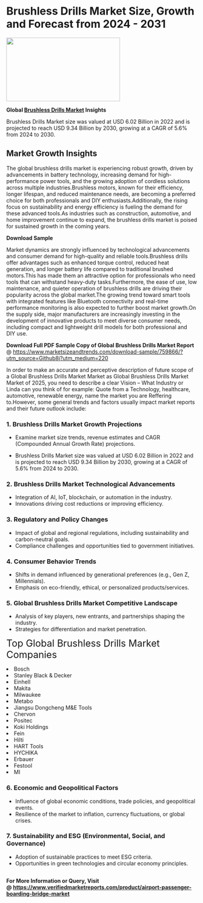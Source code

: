 <H1>Brushless Drills Market Size, Growth and Forecast from 2024 - 2031</H1><img class="aligncenter size-medium wp-image-584254" src="https://thirdeyenews.in/wp-content/uploads/2024/09/Global-Market-Research-300x168.jpeg" alt="" width="300" height="168" /><p><strong>Global&nbsp;<a href="https://www.marketsizeandtrends.com/download-sample/759866/?utm_source=Github8j?utm_medium=220">Brushless Drills Market</a> Insights</strong></p><p>Brushless Drills Market size was valued at USD 6.02 Billion in 2022 and is projected to reach USD 9.34 Billion by 2030, growing at a CAGR of 5.6% from 2024 to 2030.</p><p><h2>Market Growth Insights</h2> <p>The global brushless drills market is experiencing robust growth, driven by advancements in battery technology, increasing demand for high-performance power tools, and the growing adoption of cordless solutions across multiple industries.Brushless motors, known for their efficiency, longer lifespan, and reduced maintenance needs, are becoming a preferred choice for both professionals and DIY enthusiasts.Additionally, the rising focus on sustainability and energy efficiency is fueling the demand for these advanced tools.As industries such as construction, automotive, and home improvement continue to expand, the brushless drills market is poised for sustained growth in the coming years.</p> <p><strong>Download Sample</strong></p> <p>Market dynamics are strongly influenced by technological advancements and consumer demand for high-quality and reliable tools.Brushless drills offer advantages such as enhanced torque control, reduced heat generation, and longer battery life compared to traditional brushed motors.This has made them an attractive option for professionals who need tools that can withstand heavy-duty tasks.Furthermore, the ease of use, low maintenance, and quieter operation of brushless drills are driving their popularity across the global market.The growing trend toward smart tools with integrated features like Bluetooth connectivity and real-time performance monitoring is also expected to further boost market growth.On the supply side, major manufacturers are increasingly investing in the development of innovative products to meet diverse consumer needs, including compact and lightweight drill models for both professional and DIY use.<p><span class=""><strong>Download Full PDF Sample Copy of Global Brushless Drills Market Report</strong> @ <a href="https://www.marketsizeandtrends.com/download-sample/759866/?utm_source=Github8j?utm_medium=220" target="_blank">https://www.marketsizeandtrends.com/download-sample/759866/?utm_source=Github8j?utm_medium=220</a></span></p><p>In order to make an accurate and perceptive description of future scope of a Global&nbsp;Brushless Drills Market Market as Global&nbsp;Brushless Drills Market Market of 2025, you need to describe a clear Vision &ndash; What Industry or Linda can you think of for example: Quote from a Technology, healthcare, automotive, renewable energy, name the market you are Reffering to.However, some general trends and factors usually impact market reports and their future outlook include:</p><h3>1.&nbsp;<strong>Brushless Drills Market Growth Projections</strong></h3><ul><li>Examine market size trends, revenue estimates and CAGR (Compounded Annual Growth Rate) projections.</li><li><p>Brushless Drills Market size was valued at USD 6.02 Billion in 2022 and is projected to reach USD 9.34 Billion by 2030, growing at a CAGR of 5.6% from 2024 to 2030.</p></li></ul><h3>2.&nbsp;<strong>Brushless Drills Market Technological Advancements</strong></h3><ul><li>Integration of AI, IoT, blockchain, or automation in the industry.</li><li>Innovations driving cost reductions or improving efficiency.</li></ul><h3>3.&nbsp;<strong>Regulatory and Policy Changes</strong></h3><ul><li>Impact of global and regional regulations, including sustainability and carbon-neutral goals.</li><li>Compliance challenges and opportunities tied to government initiatives.</li></ul><h3>4.&nbsp;<strong>Consumer Behavior Trends</strong></h3><ul><li>Shifts in demand influenced by generational preferences (e.g., Gen Z, Millennials).</li><li>Emphasis on eco-friendly, ethical, or personalized products/services.</li></ul><h3>5.&nbsp;<strong>Global Brushless Drills Market Competitive Landscape</strong></h3><ul><li>Analysis of key players, new entrants, and partnerships shaping the industry.</li><li>Strategies for differentiation and market penetration.</li></ul><p data-pm-slice="1 1 []"><span style="color: inherit; font-family: inherit; font-size: 25px;">Top Global Brushless Drills Market Companies</span></p><div class="" data-test-id=""><p><li>Bosch</li><li> Stanley Black & Decker</li><li> Einhell</li><li> Makita</li><li> Milwaukee</li><li> Metabo</li><li> Jiangsu Dongcheng M&E Tools</li><li> Chervon</li><li> Positec</li><li> Koki Holdings</li><li> Fein</li><li> Hilti</li><li> HART Tools</li><li> HYCHIKA</li><li> Erbauer</li><li> Festool</li><li> MI</li></p></div><h3>6.&nbsp;<strong>Economic and Geopolitical Factors</strong></h3><ul><li>Influence of global economic conditions, trade policies, and geopolitical events.</li><li>Resilience of the market to inflation, currency fluctuations, or global crises.</li></ul><h3>7.&nbsp;<strong>Sustainability and ESG (Environmental, Social, and Governance)</strong></h3><ul><li>Adoption of sustainable practices to meet ESG criteria.</li><li>Opportunities in green technologies and circular economy principles.</li></ul><h2><strong style="font-size: 14px;">For More Information or Query, Visit @&nbsp;</strong><a style="background-color: #ffffff; font-size: 14px;" href="https://www.marketsizeandtrends.com/report/brushless-drills-market/" target="_blank">https://www.verifiedmarketreports.com/product/airport-passenger-boarding-bridge-market</a></h2>